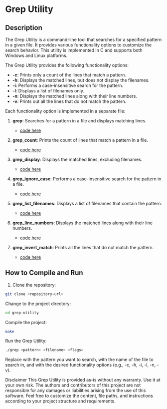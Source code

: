 # Grep Utility

## Description

The Grep Utility is a command-line tool that searches for a specified pattern in a given file. It provides various functionality options to customize the search behavior. This utility is implemented in C and supports both Windows and Linux platforms.

The Grep Utility provides the following functionality options:

- **-c**: Prints only a count of the lines that match a pattern.
- **-h**: Displays the matched lines, but does not display the filenames.
- **-i**: Performs a case-insensitive search for the pattern.
- **-l**: Displays a list of filenames only.
- **-n**: Displays the matched lines along with their line numbers.
- **-v**: Prints out all the lines that do not match the pattern.

Each functionality option is implemented in a separate file:

1. **grep**: Searches for a pattern in a file and displays matching lines.

   - [code here](grep.c)

2. **grep_count**: Prints the count of lines that match a pattern in a file.

   - [code here](src/grep_count.c)

3. **grep_display**: Displays the matched lines, excluding filenames.

   - [code here](src/grep_display.c)

4. **grep_ignore_case**: Performs a case-insensitive search for the pattern in a file.

   - [code here](src/grep_ignore_case.c)

5. **grep_list_filenames**: Displays a list of filenames that contain the pattern.

   - [code here](src/grep_list_filenames.c)

6. **grep_line_numbers**: Displays the matched lines along with their line numbers.

   - [code here](src/grep_line_numbers.c)

7. **grep_invert_match**: Prints all the lines that do not match the pattern.
   - [code here](src/grep_invert_match.c)

## How to Compile and Run

1. Clone the repository:

```bash
git clone <repository-url>
```

Change to the project directory:

```bash
cd grep-utility
```

Compile the project:

```bash
make
```

Run the Grep Utility:

```bash
./grep <pattern> <filename> <flags>
```

Replace <pattern> with the pattern you want to search, <filename> with the name of the file to search in, and <flags> with the desired functionality options (e.g., -c, -h, -i, -l, -n, -v).

Disclaimer
This Grep Utility is provided as-is without any warranty. Use it at your own risk. The authors and contributors of this project are not responsible for any damages or liabilities arising from the use of this software.
Feel free to customize the content, file paths, and instructions according to your project structure and requirements.
